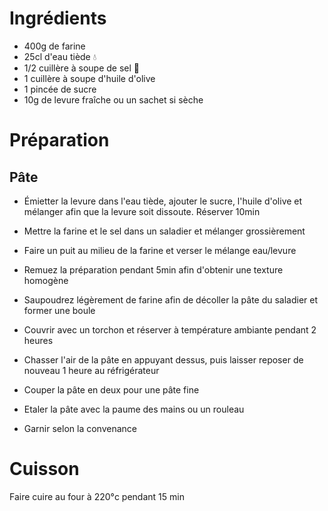 # Ingrédients

* 400g de farine
* 25cl d'eau tiède 💧
* 1/2 cuillère à soupe de sel 🧂
* 1 cuillère à soupe d'huile d'olive
* 1 pincée de sucre
* 10g de levure fraîche ou un sachet si sèche

# Préparation

## Pâte

* Émietter la levure dans l'eau tiède, ajouter le sucre, l'huile d'olive et mélanger afin que la levure soit dissoute. Réserver 10min
* Mettre la farine et le sel dans un saladier et mélanger grossièrement
* Faire un puit au milieu de la farine et verser le mélange eau/levure
* Remuez la préparation pendant 5min afin d'obtenir une texture homogène
* Saupoudrez légèrement de farine afin de décoller la pâte du saladier et former une boule
* Couvrir avec un torchon et réserver à température ambiante pendant 2 heures

* Chasser l'air de la pâte en appuyant dessus, puis laisser reposer de nouveau 1 heure au réfrigérateur

* Couper la pâte en deux pour une pâte fine
* Etaler la pâte avec la paume des mains ou un rouleau
* Garnir selon la convenance

# Cuisson

Faire cuire au four à 220°c pendant 15 min
